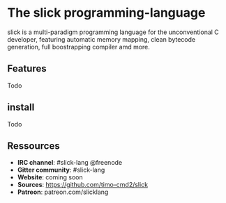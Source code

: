 # The slick programming-language

slick is a multi-paradigm programming language for the unconventional C developer, featuring automatic memory mapping, clean bytecode generation, full boostrapping compiler amd more.

## Features

Todo

## install

Todo

## Ressources

- **IRC channel**: #slick-lang @freenode
- **Gitter community**: #slick-lang
- **Website**: coming soon
- **Sources**: https://github.com/timo-cmd2/slick
- **Patreon**: patreon.com/slicklang
